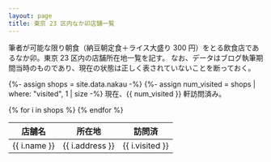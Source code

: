 ```yaml
---
layout: page
title: 東京 23 区内なか卯店舗一覧
---
```


筆者が可能な限り朝食（納豆朝定食＋ライス大盛り 300 円）をとる飲食店であるなか卯。東京 23 区内の店舗所在地一覧を記す。
なお、データはブログ執筆期間当時のものであり、現在の状態は正しく表されていないことを断っておく。

{%- assign shops = site.data.nakau -%}
{%- assign num_visited = shops | where: "visited", 1 | size -%}
現在、{{ num_visited }} 軒訪問済み。

<table>
  <thead>
    <tr>
      <th>店舗名</th>
      <th>所在地</th>
      <th>訪問済</th>
    </tr>
  </thead>
  <tbody>
{% for i in shops %}
    <tr>
      <td>{{ i.name }}</td>
      <td>{{ i.address }}</td>
      <td style="text-align: center">{{ i.visited }}</td>
    </tr>
{% endfor %}
  </tbody>
</table>
